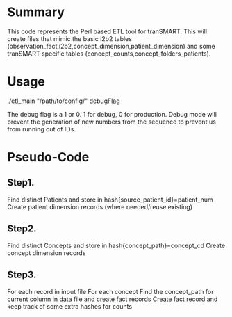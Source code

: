 <h1>Summary</h1>

This code represents the Perl based ETL tool for tranSMART. This will create files that mimic the basic i2b2 tables (observation_fact,i2b2,concept_dimension,patient_dimension) and some tranSMART specific tables (concept_counts,concept_folders_patients).

<h1>Usage</h1>

./etl_main "/path/to/config/" debugFlag

The debug flag is a 1 or 0. 1 for debug, 0 for production. Debug mode will prevent the generation of new numbers from the sequence to prevent us from running out of IDs.

<h1>Pseudo-Code</h1>

<h2>Step1.</h2>
Find distinct Patients and store in hash{source_patient_id}=patient_num
Create patient dimension records (where needed/reuse existing)
 
<h2>Step2.</h2>
Find distinct Concepts and store in hash{concept_path}=concept_cd
Create concept dimension records
 
<h2>Step3.</h2>
For each record in input file
For each concept
Find the concept_path for current column in data file and create fact records
Create fact record and keep track of some extra hashes for counts
